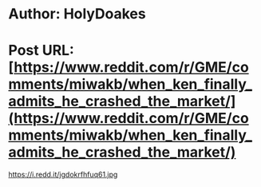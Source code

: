 # Author: HolyDoakes
# Post URL: [https://www.reddit.com/r/GME/comments/miwakb/when_ken_finally_admits_he_crashed_the_market/](https://www.reddit.com/r/GME/comments/miwakb/when_ken_finally_admits_he_crashed_the_market/)


https://i.redd.it/jgdokrfhfuq61.jpg